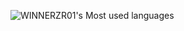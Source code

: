 ![WINNERZR01's Most used languages](https://github-readme-stats.vercel.app/api/top-langs?username=WINNERZR01&show_icons=true&count_private=true&theme=gotham)
